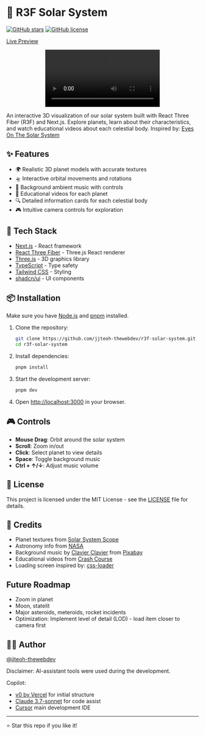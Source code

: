 # 🌌 R3F Solar System

[![GitHub stars](https://img.shields.io/github/stars/jjteoh-thewebdev/r3f-solar-system?style=social)](https://github.com/jjteoh-thewebdev/r3f-solar-system/stargazers)
[![GitHub license](https://img.shields.io/github/license/jjteoh-thewebdev/r3f-solar-system)](https://github.com/jjteoh-thewebdev/r3f-solar-system/blob/main/LICENSE)

[Live Preview](https://r3f-solar-system-three.vercel.app/)
<div align="center">
    <video src="preview.webm" />
</div>



An interactive 3D visualization of our solar system built with React Three Fiber (R3F) and Next.js. Explore planets, learn about their characteristics, and watch educational videos about each celestial body. Inspired by: [Eyes On The Solar System](https://eyes.nasa.gov/apps/solar-system/)


## ✨ Features

- 🌍 Realistic 3D planet models with accurate textures
- 🛸 Interactive orbital movements and rotations
- 🎵 Background ambient music with controls
- 🎥 Educational videos for each planet
- 🔍 Detailed information cards for each celestial body
- 🎮 Intuitive camera controls for exploration

## 🚀 Tech Stack

- [Next.js](https://nextjs.org/) - React framework
- [React Three Fiber](https://docs.pmnd.rs/react-three-fiber) - Three.js React renderer
- [Three.js](https://threejs.org/) - 3D graphics library
- [TypeScript](https://www.typescriptlang.org/) - Type safety
- [Tailwind CSS](https://tailwindcss.com/) - Styling
- [shadcn/ui](https://ui.shadcn.com/) - UI components

## 📦 Installation

Make sure you have [Node.js](https://nodejs.org/) and [pnpm](https://pnpm.io/) installed.

1. Clone the repository:
   ```bash
   git clone https://github.com/jjteoh-thewebdev/r3f-solar-system.git
   cd r3f-solar-system
   ```

2. Install dependencies:
   ```bash
   pnpm install
   ```

3. Start the development server:
   ```bash
   pnpm dev
   ```

4. Open [http://localhost:3000](http://localhost:3000) in your browser.

## 🎮 Controls

- **Mouse Drag**: Orbit around the solar system
- **Scroll**: Zoom in/out
- **Click**: Select planet to view details
- **Space**: Toggle background music
- **Ctrl + ↑/↓**: Adjust music volume

## 📝 License

This project is licensed under the MIT License - see the [LICENSE](LICENSE) file for details.

## 🙏 Credits

- Planet textures from [Solar System Scope](https://www.solarsystemscope.com/textures/)
- Astronomy info from [NASA](https://science.nasa.gov/solar-system/planets/)
- Background music by [Clavier Clavier](https://pixabay.com/users/clavier-music-16027823/) from [Pixabay](https://pixabay.com/)
- Educational videos from [Crash Course](https://thecrashcourse.com/)
- Loading screen inspired by: [css-loader](https://github.com/vineethtrv/css-loader)


## Future Roadmap
- Zoom in planet
- Moon, statelit
- Major asteroids, meteroids, rocket incidents
- Optimization: Implement level of detail (LOD) - load item closer to camera first


## 👨‍💻 Author

[@jjteoh-thewebdev](https://github.com/jjteoh-thewebdev)

Disclaimer: AI-assistant tools were used during the development.

Copilot: 
- [v0 by Vercel](https://v0.dev/) for initial structure
- [Claude 3.7-sonnet](https://claude.ai/) for code assist
- [Cursor](https://www.cursor.com/) main development IDE

---

⭐️ Star this repo if you like it!
